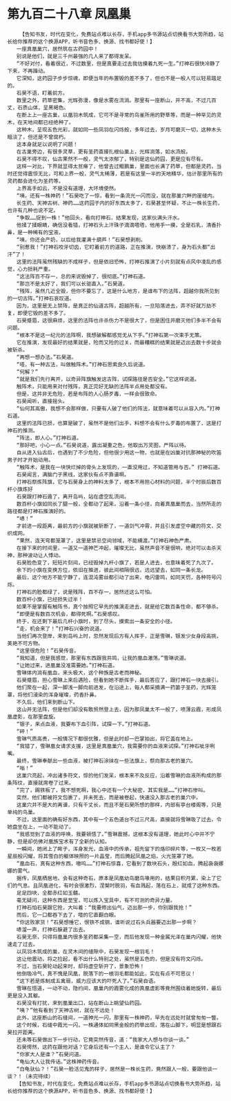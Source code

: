 # 第九百二十八章 凤凰巢
        【告知书友，时代在变化，免费站点难以长存，手机app多书源站点切换看书大势所趋，站长给你推荐的这个换源APP，听书音色多、换源、找书都好使！】
       一座真凰巢穴，居然筑在古药园中！
       别说是他们，就是三千州最强的几人来了都得发呆。
       “不好对付，看着很近，不过数里，但是真要走过去我估摸着九死一生。”打神石很快冷静了下来，不再躁动。
       它深知，这药园子步步惊魂，即便当年的布置毁的差不多了，但也不是一般人可以轻易踏足的。
       石昊不语，盯着前方。
       数里之外，药草密集，光辉弥漫，像是水雾在流淌。那里有一座断山，并不高，不过几百丈，石质山体，呈黑褐色。
       在断上上一座古巢，以凰羽木筑成，它可不是寻常的鸟雀所用的野草等，而是一种罕见的灵木，在天地间都已经绝种了。
       这种木，呈现五色光彩，就如同一些凤羽在闪烁般，多年过去，岁月可磨灭一切，这种木头暗淡了，但还是不曾腐朽。
       这本身就足以说明了问题！
       在古巢旁边，有很多灵草，更有圣药直接扎根仙巢上，光辉淌落，如水流般。
       石昊不得不叹，仙古果然不一般，灵气太浓郁了，特别是这仙药园，更是应有尽有。
       这样一对比，下界就显得太贫瘠了，他曾去过鲲鹏巢，里面也长满了药草，但都是灵药，当时还觉得震惊无比，可和上界一般，灵气太稀薄，若是有这里一半的天地精华，估计那里所有的灵药都会进化为圣药等。
       上界高手如云，不是没有道理，大环境使然。
       “咦，还有一株神药！”石昊吃了一惊，看到一条流光一闪而没，就在那巢穴畔的崖缝内。
       长生药、天神古树、神药……这药园子内的好东西太多了，石昊甚至怀疑，不止一株长生药，也许有几种也说不定。
       “争取……捉到一株！”他回头，看向打神石，结果发现，这家伙满头汗水。
       他揉了揉眼睛，确信没看错，打神石头上汗珠子滴滴嗒塔，他用手一摸，全是石乳，清香扑鼻，是一种稀有的宝液。
       “咦，你还会产奶，以后给我灌满十葫芦！”石昊想剥削。
       “别惹我！”打神石咬牙切齿，它盯着前方的道路，正在推演，快崩溃了，身为石头都“出汗”了！
       这里的法阵虽然残缺的不成样子，但是依旧恐怖，打神石推演了小片刻就有点风中凌乱的感觉，心力损耗严重。
       “这法阵百不存一，总的来说毁掉了，很彻底。”打神石道。
       “那岂不是太好了，我们可以长驱直入。”石昊道。
       “残阵，虽然几近全毁，但你不要忘了，这是什么地方，是谁布下的法阵，超越你我所见到的一切古阵。”打神石哀叹道。
       因为，这里是无上禁阵，是真正的仙道古阵，超越所有，一旦陷落进去，弄不好就万劫不复，即便它毁的差不多了。
       石昊蹙眉，这很麻烦，这里的法阵也许杀伤力不是很大了，但是困住并磨灭他们多半不会有问题。
       “根本不是这一纪元的法阵啊，我想破解都感觉无从下手。”打神石第一次束手无策。
       它在推演，发现最好的结果就是，险而又险的过关，而最糟糕的结果就是迈出去数十步就会被斩杀。
       “再想一想办法。”石昊道。
       “唔，有一种古法，叫做触阵术。”打神石思索良久后说道。
       “何解？”
       “就是我们先行离开，以奇异阵旗触发这古阵，试探路径是否安全。”它这样说道。
       触阵术，只能用来对付残阵，真正完好无缺的法阵半点用处都没有。
       但是，这并非无危险，若是布阵的人心肠歹毒，一样会很致命。
       石昊闻听，直接摇头。
       “仙何其高傲，我想不会那样做，只要有人破了他们的阵法，就意味着可以从容入内。”打神石道。
       这里的法阵已损，也算是破了，虽然不是他们出手，料想不会有什么歹毒的布置了，这是打神石的推测。
       “阵法，即人心。”打神石道。
       “那好吧，小心一点。”石昊说道，露出凝重之色，他取出万灵图，严阵以待。
       自从进入仙古后，也遇到了不少危险，但他很少用这一物，也就是在凶巢对抗那神秘的吹笛男子时才开始动用。
       “触阵术，是我在一块快烂掉的骨头上发现的，一直没用过，不知道管用与否。” 打神石道。
       石昊闻言，满脑门子黑线，这家伙有点不靠谱啊。
       打神石祭炼阵旗，它与石昊身上的神料太多了，根本不用担心材料的问题，半个时辰后数百杆小旗炼好
       石昊跟打神石遁了，离开岛屿，站在虚空乱流间。
       数百杆小旗如同长了腿一般，全都动了起来，沿着一条小径，向着真凰巢而去，当然所走的路径都是打神石推演好的。
       “哧！”
       才前进一段距离，最前方的小旗就被斩断了，一道剑气冲霄，并且引发虚空中藏的符文，交织成网。
       “果然，连天穹都笼罩了，这里是禁忌空间领域，不能横渡。”打神石神色严肃。
       在接下来的时间里，一道又一道神芒冲起，璀璨无比，虽然声音不是很响，绝对可以击杀天神，那种波动让人悸动。
       石昊脸色变了，短短片刻间，已经毁掉九杆小旗了，若是人进去，也意味着死了九次了。
       余下的小旗在变换方位，依旧在推进，彼此间相隔很远，远远望去，如同一条长龙。
       最后，这个地方不能宁静了，连混沌雾丝都引动了出来，电闪雷鸣，如同天罚，各种符号闪烁。
       打神石的脸都绿了，说是残阵，百不存一，居然还这么可怕。
       数百杆小旗，已经损失过半！
       如果不是掌握有触阵书，真个按照它早先的推演走进去，就是给它数百条性命，都不够杀。
       “即便是有数百次机会，都得死啊。”石昊感叹。
       终于，在还剩下最后几杆小旗时，到了尽头，摸索出一条安全的小径。
       “走，机会来了！”打神石兴奋的说道。
       当他们再次登岸，来到岛屿上时，忽然发现后方有人挥手，正是雪琳，银发少女身段高挑，美艳不可方物。
       “这里很危险！”石昊传音。
       “我知道，但是我感觉，那里有东西跟我共鸣，让我的凰血激荡。”雪琳说道。
       “让她过来，进凰巢没准需要她。”打神石道。
       雪琳体内淌有凰血，来头极大，这个种族是古老而神秘。
       石昊蹙眉，担心雪琳上来后遇险，但看到她不断挥手，最后答应了，跟打神石一块去接引。
       他们聚在一起，深一脚浅一脚向前进发，在沿途上，每人都采摘满一药篓子圣药，光辉笼罩，将他们浸染的浑身璀璨，药香扑鼻。
       不久后，他们来到断山下。
       这山并无法阵，但是他们却没有敢贸然登上去，因为那凤巢太不一般了，喷薄云霞，形成凤凰虚影，在那里盘旋。
       “银子，来点血液，我要布下血引阵，试探一下。”打神石道。
       “砰！”
       雪琳气质高贵，一般情况下都很优雅，但是此时却一巴掌拍出，将它盖在地上。
       “我错了，雪琳凰女请求支援，这里是真凰巢穴，我需要你的血液来试探。”打神石呲牙咧嘴。
       最终，雪琳奉献出一些血液，被打神石涂抹在一些法旗上，祭向那古老的巢穴。
       “嗡！”
       这巢穴亮起，冲出诸多符文，惊的他们发呆，根本来不及反应，沿着雪琳的血液所构成的那条阵纹，直接就席卷了过来。
       “完了，踢铁板了，我不想死啊，我心中还有一个大秘密，其实我是……”打神石惨叫。
       突然，他们都被符文包裹了，并未死去，而是被卷起，快速没入那古老的巢穴中。
       这巢穴并不是大的离谱，只有千丈长，而且不是石昊所想的那样，内部有亭台楼阁等，只是单纯的鸟巢。
       不过，这里面的确有好东西，其中有一个五色道台不过三尺高，直接就将雪琳吸了过去，令她盘坐在上，一动不能动了。
       “我感觉到了血液的呼唤，我要顿悟了。”雪琳震撼，这根本没有道理，她此时心中并不宁静，但是却仿佛对凰族宝术有了全新的认知。
       一瞬间，她闭上了眸子，浑身发光，血液中的传承，祖先留下的烙印碎片等，一枚又一枚若星辰般闪耀，将其雪白的躯体映照的一片晶莹，而后腾起凤凰之焰，火光笼罩了她。
       “凰血石，真有这种东西，嗷呜……”打神石惊喜，它看到了数块石头，殷红如血，腾起袅袅娜娜的雾气。
       据传，凤凰栖居地，会有这种奇石，原本是凤凰幼鸟磨鸟喙用的，结果日积月累，染上了它们的气息。且凤凰进化，有时会很激烈，涅槃时脱羽，有血溅起，落在石上，就成了这种东西。
       足足四块，全都赤红如玉髓。
       毫无疑问，这种东西是至宝，可以炼入宝具中，有不可测的奇异力量。
       打神石怕石昊跟它抢，大叫着：“我要修出仙气，迈出那一步，你别跟我抢！”
       而后，它一口都吞下去了，噎的它直翻白眼。
       “你这败家货！”石昊想捶它，恨铁不成钢，谁听说过石头兵器要迈出那一步啊？
       哧溜一声，打神石躲避了出去。
       石昊无奈，只得将凰巢内很多圣药都采集一空，而后他发现一种金属光泽在巢内闪耀，他快速走了过去。
       以凤羽木筑成的巢，在灵木间的缝隙中，石昊发现一根羽毛！
       这让他震动，将之捡起，看不出什么特别之处，虽然是五色的，但是没有符文闪烁。
       不过，当石昊轮动起来时，却将虚空斩开了，景象恐怖！
       他倒吸冷气，真不愧是凤凰，脱落下的一根羽毛都能如此，实在有点不可思议！
       “这下若是炼制成五禽扇，威力应该大的吓死人了。”石昊自语。
       雪琳在悟道，一动不动，隐约间，凰巢内的霞雾化成的真凰虚影等竟然围绕着她旋转，最后更是没入其躯。
       石昊没有打扰，来到凰巢出口，站在断山上眺望仙药园。
       “咦？”他有看到了天神古树，就在不远处！
       此外，这座断山的石缝间，一道神光一闪，那里有一株神药，早先在远处时就曾匆匆一瞥。
       这个时候，石缝中霞光一闪，一株通体如同黑金般的药草出现，落在山脚下，明显是想跟石昊拉开距离。
       还未等石昊做出下一步行动，它竟突然传音，道：“我家大人想与你谈一谈。”
       石昊愕然，这药在跟他对话？它身后还有一个主人，是谁令它认主了？
       “你家大人是谁？”石昊问道。
       “龟仙大人让我传话。”这株神药传音。
       “白龟驮仙？！”石昊一脸活见鬼的样子，居然是一株长生药，竟然跟人一般，要跟他谈一谈？！（未完待续）
       【告知书友，时代在变化，免费站点难以长存，手机app多书源站点切换看书大势所趋，站长给你推荐的这个换源APP，听书音色多、换源、找书都好使！】